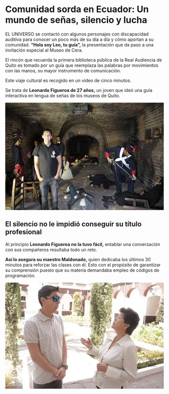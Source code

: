 # Comunidad sorda en Ecuador: Un mundo de señas, silencio y lucha


EL UNIVERSO se contactó con algunos personajes con discapacidad auditiva para conocer un poco más de su día a día y cómo aportan a su comunidad. **“Hola soy Leo, tu guía”,** la presentación que da paso a una invitación especial al Museo de Cera.

El rincón que recuerda la primera biblioteca pública de la Real Audiencia de Quito es tomado por un guía que reemplaza las palabras por movimientos con las manos, su mayor instrumento de comunicación.

Este viaje cultural es recogido en un video de cinco minutos.

Se trata de **Leonardo Figueroa de 27 años,** un joven que ideó una guía interactiva en lengua de señas de los museos de Quito.

![Presidente Vladimir Putin](Putin.JPG)

## El silencio no le impidió conseguir su título profesional

Al principio **Leonardo Figueroa no la tuvo fácil,** entablar una conversación con sus compañeros resultaba todo un reto.

**Así lo asegura su maestro Maldonado,** quien dedicaba los últimos 30 minutos para reforzar las clases con él. Esto con el propósito de garantizar su comprensión puesto que su materia demandaba empleo de códigos de programación.

![Personas huyendo de Urcrania](corredor.jpg)